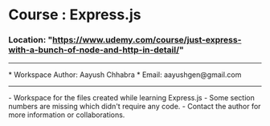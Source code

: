 # Course : Express.js
### Location: "https://www.udemy.com/course/just-express-with-a-bunch-of-node-and-http-in-detail/"

<hr></hr>
* Workspace Author: Aayush Chhabra
* Email: aayushgen@gmail.com
<hr></hr>
- Workspace for the files created while learning Express.js
- Some section numbers are missing which didn't require any code.
- Contact the author for more information or collaborations.

